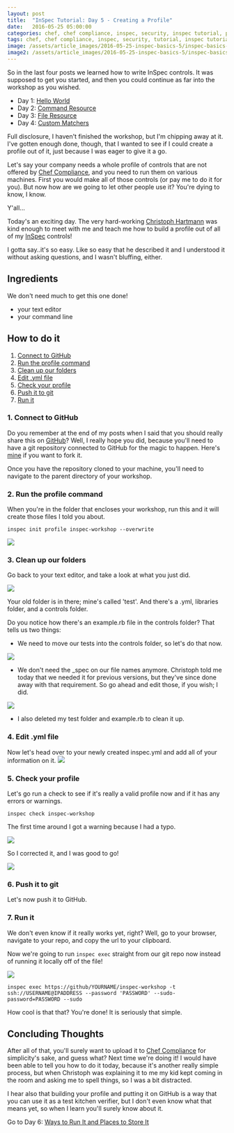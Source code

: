 ```yaml
---
layout: post
title:  "InSpec Tutorial: Day 5 - Creating a Profile"
date:   2016-05-25 05:00:00
categories: chef, chef compliance, inspec, security, inspec tutorial, profile
tags: chef, chef compliance, inspec, security, tutorial, inspec tutorial, profile
image: /assets/article_images/2016-05-25-inspec-basics-5/inspec-basics-5.jpg
image2: /assets/article_images/2016-05-25-inspec-basics-5/inspec-basics-5-mobile.jpg
---
```

So in the last four posts we learned how to write InSpec controls. It was supposed to get you started, and then you could continue as far into the workshop as you wished.  
  
  - Day 1: [Hello World](http://www.anniehedgie.com/inspec-basics-1) 
  - Day 2: [Command Resource](http://www.anniehedgie.com/inspec-basics-2)
  - Day 3: [File Resource](http://www.anniehedgie.com/inspec-basics-3)
  - Day 4: [Custom Matchers](http://www.anniehedgie.com/inspec-basics-4)
  
Full disclosure, I haven't finished the workshop, but I'm chipping away at it. I've gotten enough done, though, that I wanted to see if I could create a profile out of it, just because I was eager to give it a go.

Let's say your company needs a whole profile of controls that are not offered by [Chef Compliance](https://www.chef.io/compliance/), and you need to run them on various machines. First you would make all of those controls (or pay me to do it for you). But now how are we going to let other people use it? You're dying to know, I know.

Y'all...

Today's an exciting day. The very hard-working [Christoph Hartmann](https://twitter.com/chri_hartmann) was kind enough to meet with me and teach me how to build a profile out of all of my [InSpec](https://www.chef.io/inspec/) controls!

I gotta say..it's so easy. Like so easy that he described it and I understood it without asking questions, and I wasn't bluffing, either. 

## Ingredients
We don't need much to get this one done!
  
  - your text editor  
  - your command line

## How to do it
1. [Connect to GitHub](#connect-to-github)
2. [Run the profile command](#run-the-profile-command)
3. [Clean up our folders](#clean-up-our-folders) 
4. [Edit .yml file](#edit-yml-file)
5. [Check your profile](#check-your-profile)
6. [Push it to git](#push-it-to-git)
7. [Run it](#run-it)

### 1. Connect to GitHub
Do you remember at the end of my posts when I said that you should really share this on [GitHub](http://www.github.com)? Well, I really hope you did, because you'll need to have a git repository connected to GitHub for the magic to happen. Here's [mine](https://github.com/anniehedgpeth/inspec-workshop.git) if you want to fork it.

Once you have the repository cloned to your machine, you'll need to navigate to the parent directory of your workshop. 

### 2. Run the profile command
When you're in the folder that encloses your workshop, run this and it will create those files I told you about.

```
inspec init profile inspec-workshop --overwrite
```
![](/assets/article_images/2016-05-25-inspec-basics-5/01-init-profile.png)

### 3. Clean up our folders
Go back to your text editor, and take a look at what you just did.

![](/assets/article_images/2016-05-25-inspec-basics-5/02-controls.png)

Your old folder is in there; mine's called 'test'. And there's a .yml, libraries folder, and a controls folder. 

Do you notice how there's an example.rb file in the controls folder? That tells us two things:

  - We need to move our tests into the controls folder, so let's do that now.
  
![](/assets/article_images/2016-05-25-inspec-basics-5/03-move-files.png)

  - We don't need the _spec on our file names anymore. Christoph told me today that we needed it for previous versions, but they've since done away with that requirement. So go ahead and edit those, if you wish; I did. 

![](/assets/article_images/2016-05-25-inspec-basics-5/04-rename.png)

  - I also deleted my test folder and example.rb to clean it up.

### 4. Edit .yml file
Now let's head over to your newly created inspec.yml and add all of your information on it.
![](/assets/article_images/2016-05-25-inspec-basics-5/05-yml.png)

### 5. Check your profile
Let's go run a check to see if it's really a valid profile now and if it has any errors or warnings.

```
inspec check inspec-workshop
```

The first time around I got a warning because I had a typo.

![](/assets/article_images/2016-05-25-inspec-basics-5/07-warning.png)

So I corrected it, and I was good to go!

![](/assets/article_images/2016-05-25-inspec-basics-5/08-no-warning.png)

### 6. Push it to git
Let's now push it to GitHub. 

### 7. Run it
We don't even know if it really works yet, right? Well, go to your browser, navigate to your repo, and copy the url to your clipboard.

Now we're going to run `inspec exec` straight from our git repo now instead of running it locally off of the file! 

![](/assets/article_images/2016-05-25-inspec-basics-5/06-git.png)

```
inspec exec https://github/YOURNAME/inspec-workshop -t ssh://USERNAME@IPADDRESS --password 'PASSWORD' --sudo-password=PASSWORD --sudo
```

How cool is that that? You're done! It is seriously that simple. 

## Concluding Thoughts
After all of that, you'll surely want to upload it to [Chef Compliance](https://www.chef.io/compliance/) for simplicity's sake, and guess what? Next time we're doing it! I would have been able to tell you how to do it today, because it's another really simple process, but when Christoph was explaining it to me my kid kept coming in the room and asking me to spell things, so I was a bit distracted. 

I hear also that building your profile and putting it on GitHub is a way that you can use it as a test kitchen verifier, but I don't even know what that means yet, so when I learn you'll surely know about it. 

Go to Day 6: [Ways to Run It and Places to Store It](http://www.anniehedgie.com/inspec-basics-6)